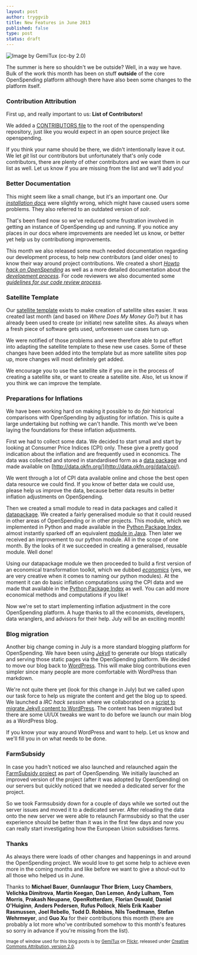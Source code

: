 ```yaml
---
layout: post
author: tryggvib
title: New Features in June 2013
published: false
type: post
status: draft
---
```


![Image by GemiTux (cc-by 2.0)](http://farm1.staticflickr.com/76/196956563_150aee58c0_z.jpg "Outside of OpenSpending!")

The summer is here so shouldn't we be outside? Well, in a way we have. Bulk of the work this month has been on stuff **outside** of the core OpenSpending platform although there have also been some changes to the platform itself.

### Contribution Attribution

First up, and really important to us: **List of Contributors!**

We added a [CONTRIBUTORS file](https://raw.github.com/openspending/openspending/master/CONTRIBUTORS) to the root of the openspending repository, just like you would expect in an open source project like openspending.

If you think your name should be there, we didn't intentionally leave it out. We let *git* list our contributors but unfortunately that's only code contributors, there are plenty of other contributors and we want them in our list as well. Let us know if you are missing from the list and we'll add you!

### Better Documentation

This might seem like a small change, but it's an important one. Our *[installation docs](http://docs.openspending.org/en/latest/install.html)* were slightly wrong, which might have caused users some problems. They also referred to an outdated version of *solr*.

That's been fixed now so we've reduced some frustration involved in getting an instance of OpenSpending up and running. If you notice any places in our docs where improvements are needed let us know, or better yet help us by contributiong improvements.

This month we also released some much needed documentation regarding our development process, to help new contributors (and older ones) to know their way around project contributions. We created a short *[Howto hack on OpenSpending](http://openspending.org/help/hacking.html)* as well as a more detailed documentation about the *[development process](http://openspending.org/help/development-process.html)*. For code reviewers we also documented some *[guidelines for our code review process](http://openspending.org/help/code-review.html)*.

### Satellite Template

Our [satellite template](http://github.com/openspending/satellite-template/) exists to make creation of satellite sites easier. It was created last month (and based on *Where Does My Money Go?*) but it has already been used to create (or initiate) new satellite sites. As always when a fresh piece of software gets used, unforeseen use cases turn up.

We were notified of those problems and were therefore able to put effort into adapting the satellite template to these new use cases. Some of these changes have been added into the template but as more satellite sites pop up, more changes will most definitely get added.

We encourage you to use the satellite site if you are in the process of creating a satellite site, or want to create a satellite site. Also, let us know if you think we can improve the template.

### Preparations for Inflations

We have been working hard on making it possible to do *fair* historical comparisons with OpenSpending by adjusting for inflation. This is quite a large undertaking but nothing we can't handle. This month we've been laying the foundations for these inflation adjustments.

First we had to collect some data. We decided to start small and start by looking at Consumer Price Indices (CPI) only. These give a pretty good indication about the inflation and are frequently used in economics. The data was collected and stored in standardised form as a [data package](http://www.dataprotocols.org/) and made available on [http://data.okfn.org/](http://data.okfn.org/data/cpi/).

We went through a lot of CPI data available online and chose the best open data resource we could find. If you know of better data we could use, please help us improve the data, because better data results in better inflation adjustments on OpenSpending.

Then we created a small module to read in data packages and called it [datapackage](http://github.com/tryggvib/datapackage). We created a fairly generalised module so that it could reused in other areas of OpenSpending or in other projects. This module, which we implemented in Python and made available in the [Python Package Index](https://pypi.python.org/pypi/datapackage/), almost instantly sparked off an equivalent [module in Java](https://github.com/rossjones/datapackage-java). Then later we received an improvement to our python module. All in the scope of one month. By the looks of it we succeeded in creating a generalised, reusable module. Well done!

Using our datapackage module we then proceeded to build a first version of an economical transformation toolkit, which we dubbed *[economics](http://github.com/tryggvib/economics/)* (yes, we are very creative when it comes to naming our python modules). At the moment it can do basic inflation computations using the CPI data and we made that available in the [Python Package Index](https://pypi.python.org/pypi/economics/) as well. You can add more economical methods and computations if you like!

Now we're set to start implementing inflation adjustment in the core OpenSpending platform. A huge thanks to all the economists, developers, data wranglers, and advisors for their help. July will be an exciting month!

### Blog migration

Another big change coming in July is a more standard blogging platform for OpenSpending. We have been using *[Jekyll](http://jekyllrb.com/)* to generate our blogs statically and serving those static pages via the OpenSpending platform. We decided to move our blog back to [WordPress](http://wordpress.com/). This will make blog contributions even simpler since many people are more comfortable with WordPress than markdown.

We're not quite there yet (look for this change in July) but we called upon our task force to help us migrate the content and get the blog up to speed. We launched a *IRC hack session* where we collaborated on a [script to migrate Jekyll content to WordPress](https://github.com/tryggvib/jekyll-to-wordpress/). The content has been migrated but there are some UI/UX tweaks we want to do before we launch our main blog as a WordPress blog.

If you know your way around WordPress and want to help. Let us know and we'll fill you in on what needs to be done.

### FarmSubsidy

In case you hadn't noticed we also launched and relaunched again the [FarmSubsidy project](http://farmsubsidy.openspending.org/) as part of OpenSpending. We initially launched an improved version of the project (after it was adopted by OpenSpending) on our servers but quickly noticed that we needed a dedicated server for the project.

So we took Farmsubsidy down for a couple of days while we sorted out the server issues and moved it to a dedicated server. After reloading the data onto the new server we were able to relaunch Farmsubsidy so that the user experience should be better than it was in the first few days and now you can really start investigating how the European Union subsidises farms.

### Thanks

As always there were loads of other changes and happenings in and around the OpenSpending project. We would love to get some help to achieve even more in the coming months and like before we want to give a shout-out to all those who helped us in June.

Thanks to **Michael Bauer**, **Gunnlaugur Thor Briem**, **Lucy Chambers**, **Velichka Dimitrova**, **Martin Keegan**, **Dan Lemon**, **Andy Lulham**, **Tom Morris**, **Prakash Neupane**, **OpenRotterdam**, **Florian Oswald**, **Daniel O'Huiginn**, **Anders Pedersen**, **Rufus Pollock**, **Niels Erik Kaaber Rasmussen**, **Joel Rebello**, **Todd D. Robbins**, **Nils Toedtmann**, **Stefan Wehrmeyer**, and **Guo Xu** for their contributions this month (there are probably a lot more who've contributed somehow to this month's features so sorry in advance if you're missing from the list).

<small>Image of window used for this blog posts is by [GemiTux](https://www.flickr.com/photos/gemitux/) on [Flickr](http://flickr.com), released under [Creative Commons Attribution, version 2.0](http://creativecommons.org/licenses/by/2.0/).</small>
